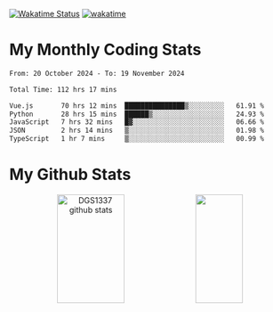 [![Wakatime Status](https://github.com/noopurphalak/noopurphalak/workflows/wakatime-status-update/badge.svg)](https://github.com/noopurphalak/noopurphalak/actions/workflows/main.yml)
[![wakatime](https://wakatime.com/badge/user/80ace140-ef40-4fdd-b8ed-f3be3d2e1aea.svg)](https://wakatime.com/@80ace140-ef40-4fdd-b8ed-f3be3d2e1aea)

# My Monthly Coding Stats

<!--START_SECTION:waka-->

```txt
From: 20 October 2024 - To: 19 November 2024

Total Time: 112 hrs 17 mins

Vue.js       70 hrs 12 mins  ███████████████▒░░░░░░░░░   61.91 %
Python       28 hrs 15 mins  ██████▒░░░░░░░░░░░░░░░░░░   24.93 %
JavaScript   7 hrs 32 mins   █▓░░░░░░░░░░░░░░░░░░░░░░░   06.66 %
JSON         2 hrs 14 mins   ▒░░░░░░░░░░░░░░░░░░░░░░░░   01.98 %
TypeScript   1 hr 7 mins     ▒░░░░░░░░░░░░░░░░░░░░░░░░   00.99 %
```

<!--END_SECTION:waka-->

# My Github Stats
<div style="text-align: center;">
  <img width="49%" height="195px" src="https://github-readme-stats-sigma-five.vercel.app/api?username=noopurphalak&show_icons=true&count_private=true&hide_border=true&title_color=ecf2f8&icon_color=0d1117&text_color=FFFFFF&bg_color=0d1117" alt="DGS1337 github stats" />
  <img width="41%" height="195px" src="https://github-readme-stats-sigma-five.vercel.app/api/top-langs/?username=noopurphalak&layout=compact&hide_border=true&title_color=ecf2f8&text_color=FFFFFF&bg_color=0d1117" />
</div>
